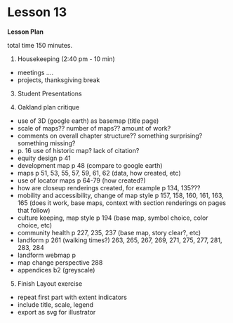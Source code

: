 Lesson 13
========

**Lesson Plan**  

total time 150 minutes. 

1.   Housekeeping (2:40 pm - 10 min)  
   -   meetings ....
   -   projects, thanksgiving break

3.   Student Presentations

4.   Oakland plan critique
   -   use of 3D (google earth) as basemap (title page)
   -   scale of maps?? number of maps?? amount of work?
   -   comments on overall chapter structure?? something surprising? something missing?
   -   p. 16 use of historic map? lack of citation?
   -   equity design p 41
   -   development map p 48 (compare to google earth)
   -   maps p 51, 53, 55, 57, 59, 61, 62 (data, how created, etc)
   -   use of locator maps p 64-79 (how created?)
   -   how are closeup renderings created, for example p 134, 135???
   -   mobility and accessibility, change of map style p 157, 158, 160, 161, 163, 165 (does it work, base maps, context with section renderings on pages that follow)
   -   culture keeping, map style p 194 (base map, symbol choice, color choice, etc)
   -   community health p 227, 235, 237 (base map, story clear?, etc)
   -   landform p 261 (walking times?) 263, 265, 267, 269, 271, 275, 277, 281, 283, 284
   -   landform webmap p 
   -   map change perspective 288
   -   appendices b2 (greyscale)

 
5.   Finish Layout exercise
   -   repeat first part with extent indicators
   -   include title, scale, legend
   -   export as svg for illustrator
